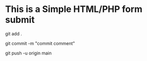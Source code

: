 # This is a Simple HTML/PHP form submit

git add .

git commit -m "commit comment"

git push -u origin main
